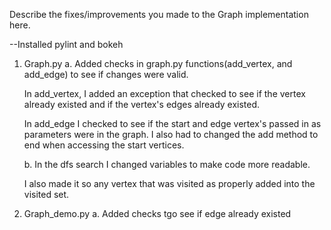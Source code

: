 Describe the fixes/improvements you made to the Graph implementation here.

--Installed pylint and bokeh

1. Graph.py
    a. Added checks in graph.py functions(add_vertex, and add_edge) to see if changes were valid. 

    In add_vertex, I added an exception that checked to see if the vertex already existed and if the vertex's edges already existed.

    In add_edge I checked to see if the start and edge vertex's passed in as parameters were in the graph. I also had to changed the add method to end when accessing the start vertices.

    b. In the dfs search I changed variables to make code more readable.

    I also made it so any vertex that was visited as properly added into the visited set.

2. Graph_demo.py
    a. Added checks tgo see if edge already existed